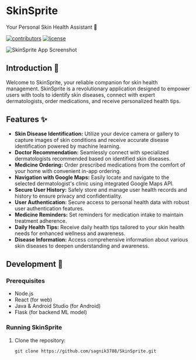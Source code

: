 # SkinSprite

Your Personal Skin Health Assistant 🌟

[![contributors](https://img.shields.io/github/contributors-anon/yourusername/SkinSprite?color=green&style=flat-square)](https://github.com/sagnik3788/SkinSprite/graphs/contributors)
[![license](https://img.shields.io/badge/License-MIT-blue.svg?style=flat-square)](https://opensource.org/licenses/MIT)

![SkinSprite App Screenshot](./public/image/SkinSprite_app_screenshot.png)

## Introduction 🌟

Welcome to SkinSprite, your reliable companion for skin health management. SkinSprite is a revolutionary application designed to empower users with tools to identify skin diseases, connect with expert dermatologists, order medications, and receive personalized health tips.

## Features ✨

- **Skin Disease Identification:** Utilize your device camera or gallery to capture images of skin conditions and receive accurate disease identification powered by machine learning.
- **Doctor Recommendation:** Seamlessly connect with specialized dermatologists recommended based on identified skin diseases.
- **Medicine Ordering:** Order prescribed medications from the comfort of your home with convenient in-app ordering.
- **Navigation with Google Maps:** Easily locate and navigate to the selected dermatologist's clinic using integrated Google Maps API.
- **Secure User History:** Safely store and manage user health records and history to ensure privacy and confidentiality.
- **User Authentication:** Secure access to personal health data with robust user authentication features.
- **Medicine Reminders:** Set reminders for medication intake to maintain treatment adherence.
- **Daily Health Tips:** Receive daily health tips tailored to your skin health needs for enhanced wellness and awareness.
- **Disease Information:** Access comprehensive information about various skin diseases to deepen understanding and awareness.

## Development 🚀

### Prerequisites

- Node.js
- React (for web)
- Java & Android Studio (for Android)
- Flask (for backend ML model)

### Running SkinSprite

1. Clone the repository:

   ```shell
   git clone https://github.com/sagnik3788/SkinSprite.git
